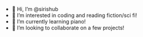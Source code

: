 - 👋 Hi, I’m @sirishub
- 👀 I’m interested in coding and reading fiction/sci fi!
- 🌱 I’m currently learning piano!
- 💞️ I’m looking to collaborate on a few projects!

<!---
sirishub/sirishub is a ✨ special ✨ repository because its `README.md` (this file) appears on your GitHub profile.
You can click the Preview link to take a look at your changes.
--->
